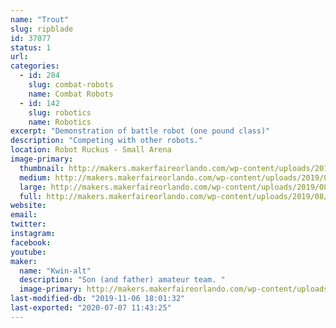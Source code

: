 ```yaml
---
name: "Trout"
slug: ripblade
id: 37077
status: 1
url: 
categories:
  - id: 284
    slug: combat-robots
    name: Combat Robots
  - id: 142
    slug: robotics
    name: Robotics
excerpt: "Demonstration of battle robot (one pound class)"
description: "Competing with other robots."
location: Robot Ruckus - Small Arena
image-primary:
  thumbnail: http://makers.makerfaireorlando.com/wp-content/uploads/2019/08/Trout-150x150.jpg
  medium: http://makers.makerfaireorlando.com/wp-content/uploads/2019/08/Trout-300x265.jpg
  large: http://makers.makerfaireorlando.com/wp-content/uploads/2019/08/Trout.jpg
  full: http://makers.makerfaireorlando.com/wp-content/uploads/2019/08/Trout.jpg
website: 
email: 
twitter: 
instagram: 
facebook: 
youtube: 
maker:
  name: "Kwin-alt"
  description: "Son (and father) amateur team. "
  image-primary: http://makers.makerfaireorlando.com/wp-content/uploads/2019/08/CE340C0C-FC6F-4324-AC0A-C374F5471290-1024x768.jpeg
last-modified-db: "2019-11-06 18:01:32"
last-exported: "2020-07-07 11:43:25"
---
```


